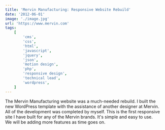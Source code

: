 ```yaml
---
title: 'Mervin Manufacturing: Responsive Website Rebuild'
date: '2012-06-01'
image: './image.jpg'
url: 'https://www.mervin.com'
tags:
    [
        'cms',
        'css',
        'html',
        'javascript',
        'jquery',
        'json',
        'motion design',
        'php',
        'responsive design',
        'technical lead',
        'wordpress',
    ]
---
```


The Mervin Manufacturing website was a much-needed rebuild. I built the new WordPress template with the assistance of another designer at Mervin. All of the development was completed by myself. This is the first responsive site I have built for any of the Mervin brands. It's simple and easy to use. We will be adding more features as time goes on.
